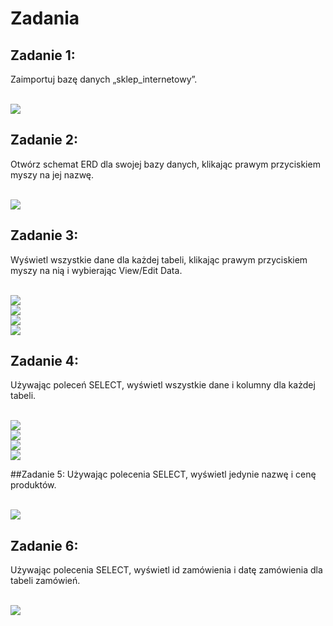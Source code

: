 # Zadania

## Zadanie 1:
Zaimportuj bazę danych „sklep_internetowy”.

  <br>![](img/zad1.png)
  
## Zadanie 2:
Otwórz schemat ERD dla swojej bazy danych, klikając prawym przyciskiem myszy na jej nazwę.

 <br>![](img/zad2.png)

## Zadanie 3:
Wyświetl wszystkie dane dla każdej tabeli, klikając prawym przyciskiem myszy na nią i wybierając View/Edit Data.

 <br>![](img/zad3v1.png)
  <br>![](img/zad3v2.png)
   <br>![](img/zad3v3.png)
    <br>![](img/zad3v4.png)
 
## Zadanie 4:
Używając poleceń SELECT, wyświetl wszystkie dane i kolumny dla każdej tabeli.

 <br>![](img/zad4v1.png)
  <br>![](img/zad4v2.png)
   <br>![](img/zad4v3.png)
    <br>![](img/zad4v4.png) 

##Zadanie 5:
Używając polecenia SELECT, wyświetl jedynie nazwę i cenę produktów.

  <br>![](img/zad5.png)

## Zadanie 6:
Używając polecenia SELECT, wyświetl id zamówienia i datę zamówienia dla tabeli zamówień.
 
 <br>![](img/zad6.png)
